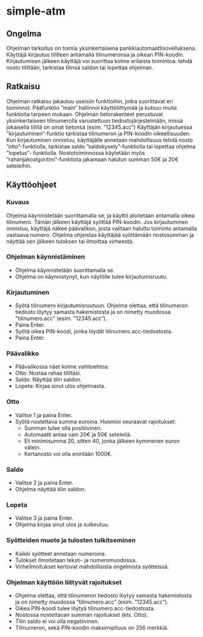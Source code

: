 # simple-atm

## Ongelma
Ohjelman tarkoitus on toimia yksinkertaisena pankkiautomaattisovelluksena. Käyttäjä
kirjautuu tililleen antamalla tilinumeronsa ja oikean PIN-koodin. Kirjautumisen jälkeen
käyttäjä voi suorittaa kolme erilaista toimintoa: tehdä nosto tililtään, tarkistaa tilinsä saldon
tai lopettaa ohjelman.

## Ratkaisu
Ohjelman ratkaisu jakautuu useisiin funktioihin, jotka suorittavat eri toiminnot. Pääfunktio
”main” hallinnoi käyttöliittymää ja kutsuu muita funktioita tarpeen mukaan. Ohjelman
tietorakenteet perustuvat yksinkertaiseen tilinumerolla varustettuun tiedostojärjestelmään,
missä jokaisella tilillä on omat tietonsa (esim. ”12345.acc”)
Käyttäjän kirjautuessa ”kirjautuminen”-funktio tarkistaa tilinumeron ja PIN-koodin
oikeellisuuden. Kun kirjautuminen onnistuu, käyttäjälle annetaan mahdollisuus tehdä nosto
”otto”-funktiolla, tarkistaa saldo ”saldokysely”-funktiolla tai lopettaa ohjelma ”lopetus”-
funktiolla. Nostotoiminnossa käytetään myös ”rahanjakoalgoritmi”-funktiota jakamaan
halutun summan 50€ ja 20€ seteleihin.

## Käyttöohjeet

### Kuvaus
Ohjelma käynnistetään suorittamalla se, ja käyttö aloitetaan antamalla oikea tilinumero.
Tämän jälkeen käyttäjä syöttää PIN-koodin. Jos kirjautuminen onnistuu, käyttäjä näkee
päävalikon, josta valitaan haluttu toiminto antamalla vastaava numero. Ohjelma ohjeistaa
käyttäjää syöttämään nostosumman ja näyttää sen jälkeen tuloksen tai ilmoittaa virheestä.

### Ohjelman käynnistäminen
- Ohjelma käynnistetään suorittamalla se.
- Ohjelma on käynnistynyt, kun näytölle tulee kirjautumisruutu.
  
### Kirjautuminen
- Syötä tilinumero kirjautumisruutuun. Ohjelma olettaa, että tilinumeron tiedosto
löytyy samasta hakemistosta ja on nimetty muodossa ”tilinumero.acc” (esim.
”12345.acc”).
- Paina Enter.
- Syötä oikea PIN-koodi, jonka löydät tilinumero.acc-tiedostosta.
- Paina Enter.
  
### Päävalikko
- Päävalikossa näet kolme vaihtoehtoa:
 - Otto: Nostaa rahaa tililtäsi.
 - Saldo: Näyttää tilin saldon.
 - Lopeta: Kirjaa sinut ulos ohjelmasta.

### Otto
- Valitse 1 ja paina Enter.
- Syötä nostettava summa euroina. Huomioi seuraavat rajoitukset:
  - Summan tulee olla positiivinen.
  - Automaatti antaa vain 20€ ja 50€ seteleitä.
  - Eli minimisumma 20, sitten 40, jonka jälkeen kymmenen euron välein.
  - Kertanosto voi olla enintään 1000€.

### Saldo
- Valitse 2 ja paina Enter.
- Ohjelma näyttää tilin saldon.

### Lopeta
- Valitse 3 ja paina Enter.
- Ohjelma kirjaa sinut ulos ja sulkeutuu.

### Syötteiden muoto ja tulosten tulkitseminen
- Kaikki syötteet annetaan numeroina.
- Tulokset ilmoitetaan teksti- ja numeromuodossa.
- Virheilmoitukset kertovat mahdollisista ongelmista syötteissä.

### Ohjelman käyttöön liittyvät rajoitukset
- Ohjelma olettaa, että tilinumeron tiedosto löytyy samasta hakemistosta ja on nimetty
muodossa ”tilinumero.acc” (esim. ”12345.acc”).
- Oikea PIN-koodi tulee löytyä tilinumero.acc-tiedostosta.
- Nostossa nostettavan summan rajoitukset (kts. Otto).
- Tilin saldo ei voi olla negatiivinen.
- Tilinumeron, sekä PIN-koodin maksimipituus on 256 merkkiä.

